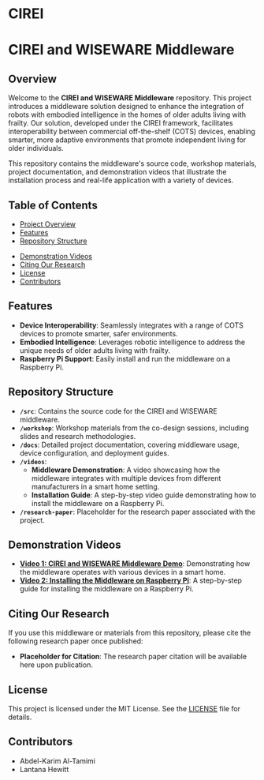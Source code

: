 # CIREI

# CIREI and WISEWARE Middleware

## Overview

Welcome to the **CIREI and WISEWARE Middleware** repository. This project introduces a middleware solution designed to enhance the integration of robots with embodied intelligence in the homes of older adults living with frailty. Our solution, developed under the CIREI framework, facilitates interoperability between commercial off-the-shelf (COTS) devices, enabling smarter, more adaptive environments that promote independent living for older individuals.

This repository contains the middleware's source code, workshop materials, project documentation, and demonstration videos that illustrate the installation process and real-life application with a variety of devices.

## Table of Contents
- [Project Overview](#overview)
- [Features](#features)
- [Repository Structure](#repository-structure)
<!-- - [Installation Guide](#installation-guide) -->
- [Demonstration Videos](#demonstration-videos)
- [Citing Our Research](#citing-our-research)
- [License](#license)
- [Contributors](#contributors)

## Features
- **Device Interoperability**: Seamlessly integrates with a range of COTS devices to promote smarter, safer environments.
- **Embodied Intelligence**: Leverages robotic intelligence to address the unique needs of older adults living with frailty.
- **Raspberry Pi Support**: Easily install and run the middleware on a Raspberry Pi.

## Repository Structure
- **`/src`**: Contains the source code for the CIREI and WISEWARE middleware.
- **`/workshop`**: Workshop materials from the co-design sessions, including slides and research methodologies.
- **`/docs`**: Detailed project documentation, covering middleware usage, device configuration, and deployment guides.
- **`/videos`**: 
  - **Middleware Demonstration**: A video showcasing how the middleware integrates with multiple devices from different manufacturers in a smart home setting.
  - **Installation Guide**: A step-by-step video guide demonstrating how to install the middleware on a Raspberry Pi.
- **`/research-paper`**: Placeholder for the research paper associated with the project.

<!--
## Installation Guide

### Prerequisites
- A Raspberry Pi (running Raspberry Pi OS) or any compatible Linux environment.
- Smart home devices from various manufacturers that support communication through the middleware.

### Steps
1. Clone the repository to your Raspberry Pi or local machine:
    ```bash
    git clone https://github.com/your-repo/CIREI-WISEWARE.git
    ```
2. Navigate to the `/src` directory and install the required dependencies:
    ```bash
    cd src
    pip install -r requirements.txt
    ```
3. Follow the setup instructions provided in the [documentation](./docs/installation_guide.md) for configuring your smart devices.

-->

## Demonstration Videos
- **[Video 1: CIREI and WISEWARE Middleware Demo](https://youtu.be/5cGPZbTY78I)**: Demonstrating how the middleware operates with various devices in a smart home.
- **[Video 2: Installing the Middleware on Raspberry Pi](https://youtu.be/nhNKDavh9IU)**: A step-by-step guide for installing the middleware on a Raspberry Pi.

## Citing Our Research
If you use this middleware or materials from this repository, please cite the following research paper once published:
- **Placeholder for Citation**: The research paper citation will be available here upon publication.

## License
This project is licensed under the MIT License. See the [LICENSE](./LICENSE) file for details.

## Contributors
- Abdel-Karim Al-Tamimi
- Lantana Hewitt

